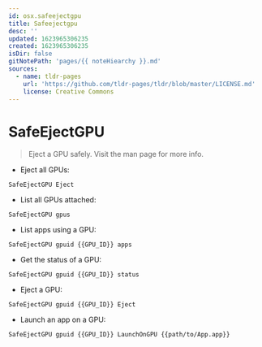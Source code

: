 ```yaml
---
id: osx.safeejectgpu
title: Safeejectgpu
desc: ''
updated: 1623965306235
created: 1623965306235
isDir: false
gitNotePath: 'pages/{{ noteHiearchy }}.md'
sources:
  - name: tldr-pages
    url: 'https://github.com/tldr-pages/tldr/blob/master/LICENSE.md'
    license: Creative Commons
---
```

# SafeEjectGPU

> Eject a GPU safely.
> Visit the man page for more info.

- Eject all GPUs:

`SafeEjectGPU Eject`

- List all GPUs attached:

`SafeEjectGPU gpus`

- List apps using a GPU:

`SafeEjectGPU gpuid {{GPU_ID}} apps`

- Get the status of a GPU:

`SafeEjectGPU gpuid {{GPU_ID}} status`

- Eject a GPU:

`SafeEjectGPU gpuid {{GPU_ID}} Eject`

- Launch an app on a GPU:

`SafeEjectGPU gpuid {{GPU_ID}} LaunchOnGPU {{path/to/App.app}}`

